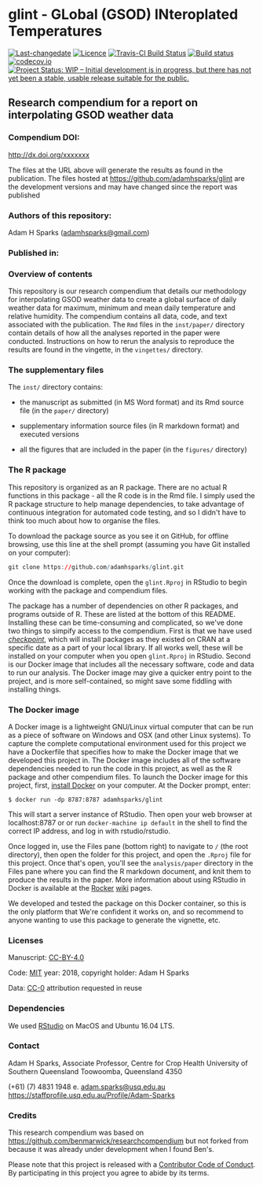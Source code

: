 glint - GLobal (GSOD) INteroplated Temperatures
================

[![Last-changedate](https://img.shields.io/badge/last%20change-2018--11--19-brightgreen.svg)](https://github.com/adamhsparks/glint/commits/master) [![Licence](https://img.shields.io/github/license/mashape/apistatus.svg)](http://choosealicense.com/licenses/mit/) [![Travis-CI Build Status](https://travis-ci.org/adamhsparks/glint.svg?branch=master)](https://travis-ci.org/adamhsparks/glint) [![Build status](https://ci.appveyor.com/api/projects/status/b0c4fmvn6ndpp3w0/branch/master?svg=true)](https://ci.appveyor.com/project/adamhsparks/glint/branch/master) [![codecov.io](https://codecov.io/github/adamhsparks/glint/coverage.svg?branch=master)](https://codecov.io/github/adamhsparks/glint?branch=master) [![Project Status: WIP – Initial development is in progress, but there has not yet been a stable, usable release suitable for the public.](http://www.repostatus.org/badges/latest/wip.svg)](http://www.repostatus.org/#wip)

Research compendium for a report on interpolating GSOD weather data
-------------------------------------------------------------------

### Compendium DOI:

<http://dx.doi.org/xxxxxxx>

The files at the URL above will generate the results as found in the publication. The files hosted at <https://github.com/adamhsparks/glint> are the development versions and may have changed since the report was published

### Authors of this repository:

Adam H Sparks (<adamhsparks@gmail.com>)

### Published in:

### Overview of contents

This repository is our research compendium that details our methodology for interpolating GSOD weather data to create a global surface of daily weather data for maximum, minimum and mean daily temperature and relative humidity. The compendium contains all data, code, and text associated with the publication. The `Rmd` files in the `inst/paper/` directory contain details of how all the analyses reported in the paper were conducted. Instructions on how to rerun the analysis to reproduce the results are found in the vingette, in the `vingettes/` directory.

### The supplementary files

The `inst/` directory contains:

-   the manuscript as submitted (in MS Word format) and its Rmd source file (in the `paper/` directory)

-   supplementary information source files (in R markdown format) and executed versions

-   all the figures that are included in the paper (in the `figures/` directory)

### The R package

This repository is organized as an R package. There are no actual R functions in this package - all the R code is in the Rmd file. I simply used the R package structure to help manage dependencies, to take advantage of continuous integration for automated code testing, and so I didn't have to think too much about how to organise the files.

To download the package source as you see it on GitHub, for offline browsing, use this line at the shell prompt (assuming you have Git installed on your computer):

``` r
git clone https://github.com/adamhsparks/glint.git
```

Once the download is complete, open the `glint.Rproj` in RStudio to begin working with the package and compendium files.

The package has a number of dependencies on other R packages, and programs outside of R. These are listed at the bottom of this README. Installing these can be time-consuming and complicated, so we've done two things to simpify access to the compendium. First is that we have used [*checkpoint*](https://cran.r-project.org/web/packages/checkpoint/index.html), which will install packages as they existed on CRAN at a specific date as a part of your local library. If all works well, these will be installed on your computer when you open `glint.Rproj` in RStudio. Second is our Docker image that includes all the necessary software, code and data to run our analysis. The Docker image may give a quicker entry point to the project, and is more self-contained, so might save some fiddling with installing things.

### The Docker image

A Docker image is a lightweight GNU/Linux virtual computer that can be run as a piece of software on Windows and OSX (and other Linux systems). To capture the complete computational environment used for this project we have a Dockerfile that specifies how to make the Docker image that we developed this project in. The Docker image includes all of the software dependencies needed to run the code in this project, as well as the R package and other compendium files. To launch the Docker image for this project, first, [install Docker](https://docs.docker.com/installation/) on your computer. At the Docker prompt, enter:

`$ docker run -dp 8787:8787 adamhsparks/glint`

This will start a server instance of RStudio. Then open your web browser at localhost:8787 or or run `docker-machine ip default` in the shell to find the correct IP address, and log in with rstudio/rstudio.

Once logged in, use the Files pane (bottom right) to navigate to `/` (the root directory), then open the folder for this project, and open the `.Rproj` file for this project. Once that's open, you'll see the `analysis/paper` directory in the Files pane where you can find the R markdown document, and knit them to produce the results in the paper. More information about using RStudio in Docker is available at the [Rocker](https://github.com/rocker-org) [wiki](https://github.com/rocker-org/rocker/wiki/Using-the-RStudio-image) pages.

We developed and tested the package on this Docker container, so this is the only platform that We're confident it works on, and so recommend to anyone wanting to use this package to generate the vignette, etc.

### Licenses

Manuscript: [CC-BY-4.0](http://creativecommons.org/licenses/by/4.0/)

Code: [MIT](http://opensource.org/licenses/MIT) year: 2018, copyright holder: Adam H Sparks

Data: [CC-0](http://creativecommons.org/publicdomain/zero/1.0/) attribution requested in reuse

### Dependencies

We used [RStudio](http://www.rstudio.com/products/rstudio/) on MacOS and Ubuntu 16.04 LTS.

### Contact

Adam H Sparks, Associate Professor, Centre for Crop Health University of Southern Queensland Toowoomba, Queensland 4350

(+61) (7) 4831 1948 e. <adam.sparks@usq.edu.au> <https://staffprofile.usq.edu.au/Profile/Adam-Sparks>

### Credits

This research compendium was based on <https://github.com/benmarwick/researchcompendium> but not forked from because it was already under development when I found Ben's.

Please note that this project is released with a [Contributor Code of Conduct](CONDUCT.md). By participating in this project you agree to abide by its terms.
